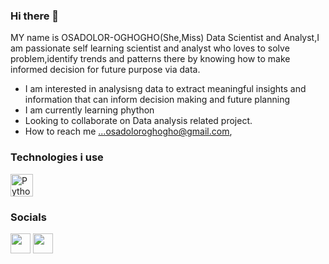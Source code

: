 ### Hi there 👋

MY name is OSADOLOR-OGHOGHO(She,Miss) Data Scientist and Analyst,I am passionate self learning scientist and analyst who loves to solve problem,identify trends and patterns there by knowing how to make informed decision for future purpose via data.



* I am interested in analysisng data to extract meaningful insights and information that can inform decision making and future planning
* I am currently learning phython
* Looking to collaborate on Data analysis related project.
* How to reach me ...osadoloroghogho@gmail.com,

### Technologies i use


<p align="left">
  <img src="https://raw.githubusercontent.com/danielcranney/readme-generator/main/public/icons/skills/python-colored.svg" width="36" height="36" alt="Python" />

  ### Socials
<p align="left"> </a> <a href="https://www.linkedin.com/in/oghogho-osadolor-1328431a5/" target="_blank" rel="noreferrer"><img src="https://raw.githubusercontent.com/danielcranney/readme-generator/main/public/icons/socials/linkedin.svg" width="32" height="32" /></a>   <a href="https://www.twitter.com/OsadolorOg27110" target="_blank" rel="noreferrer"><img src="https://raw.githubusercontent.com/danielcranney/readme-generator/main/public/icons/socials/twitter.svg" width="32" height="32" /></a></p>





<!---
OSADOLOR-OGHOGHO/OSADOLOR-OGHOGHO is a ✨ special ✨ repository because its `README.md` (this file) appears on your GitHub profile.
You can click the Preview link to take a look at your changes.
--->
